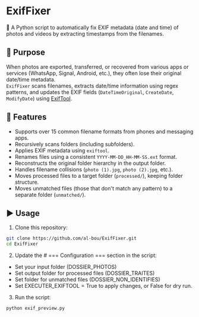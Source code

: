 # ExifFixer

📸 A Python script to automatically fix EXIF metadata (date and time) of photos and videos by extracting timestamps from the filenames.

## 🚀 Purpose

When photos are exported, transferred, or recovered from various apps or services (WhatsApp, Signal, Android, etc.), they often lose their original date/time metadata.  
`ExifFixer` scans filenames, extracts date/time information using regex patterns, and updates the EXIF fields (`DateTimeOriginal`, `CreateDate`, `ModifyDate`) using [ExifTool](https://exiftool.org/).

## 🔧 Features

- Supports over 15 common filename formats from phones and messaging apps.
- Recursively scans folders (including subfolders).
- Applies EXIF metadata using `exiftool`.
- Renames files using a consistent `YYYY-MM-DD_HH-MM-SS.ext` format.
- Reconstructs the original folder hierarchy in the output folder.
- Handles filename collisions (`photo (1).jpg`, `photo (2).jpg`, etc.).
- Moves processed files to a target folder (`processed/`), keeping folder structure.
- Moves unmatched files (those that don't match any pattern) to a separate folder (`unmatched/`).

## ▶️ Usage

1. Clone this repository:

```bash
git clone https://github.com/al-bou/ExifFixer.git
cd ExifFixer
```
2. Update the # === Configuration === section in the script:

- Set your input folder (DOSSIER_PHOTOS)
- Set output folder for processed files (DOSSIER_TRAITES)
- Set folder for unmatched files (DOSSIER_NON_IDENTIFIES)
- Set EXECUTER_EXIFTOOL = True to apply changes, or False for dry run.

3. Run the script:

```bash
python exif_preview.py
```